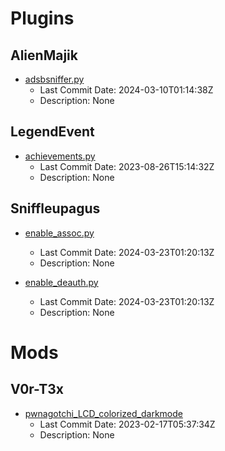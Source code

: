 # Plugins
## AlienMajik
- [adsbsniffer.py](https://github.com/AlienMajik/pwnagotchi_plugins/blob/main/adsbsniffer.py)
  - Last Commit Date: 2024-03-10T01:14:38Z
  - Description: None

## LegendEvent
- [achievements.py](https://github.com/LegendEvent/pwnagotchi-custom-plugins/blob/main/achievements.py)
  - Last Commit Date: 2023-08-26T15:14:32Z
  - Description: None

## Sniffleupagus
- [enable_assoc.py](https://github.com/Sniffleupagus/pwnagotchi_plugins/blob/main/enable_assoc.py)
  - Last Commit Date: 2024-03-23T01:20:13Z
  - Description: None

- [enable_deauth.py](https://github.com/Sniffleupagus/pwnagotchi_plugins/blob/main/enable_deauth.py)
  - Last Commit Date: 2024-03-23T01:20:13Z
  - Description: None

# Mods
## V0r-T3x
- [pwnagotchi_LCD_colorized_darkmode](https://github.com/Sniffleupagus/pwnagotchi_plugins/blob/main/enable_deauth.py)
  - Last Commit Date: 2023-02-17T05:37:34Z
  - Description: None

